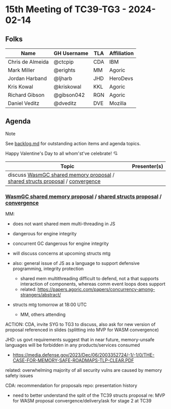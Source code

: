 # 15th Meeting of TC39-TG3 - 2024-02-14

## Folks

| Name             | GH Username     | TLA | Affiliation  |
| ---------------- | --------------- | --- | ------------ |
| Chris de Almeida | @ctcpip         | CDA | IBM          |
| Mark Miller      | @erights        | MM  | Agoric       |
| Jordan Harband   | @ljharb         | JHD | HeroDevs     |
| Kris Kowal       | @kriskowal      | KKL | Agoric       |
| Richard Gibson   | @gibson042      | RGN | Agoric       |
| Daniel Veditz    | @dveditz        | DVE | Mozilla      |

## Agenda

> [!NOTE]
> See [backlog.md](../backlog.md) for outstanding action items and agenda topics.

Happy Valentine's Day to all whom'st've celebrate! 💘

| Topic                                                                                                           | Presenter(s) |
| --------------------------------------------------------------------------------------------------------------- | ------------ |
| discuss [WasmGC shared memory proposal][wasm] / [shared structs proposal][structs] / [convergence][convergence] |              |

### [WasmGC shared memory proposal][wasm] / [shared structs proposal][structs] / [convergence][convergence]

MM:

- does not want shared mem multi-threading in JS
- dangerous for engine integrity
- concurrent GC dangerous for engine integrity
- will discuss concerns at upcoming structs mtg
- also: general issue of JS as a language to support defensive programming, integrity protection

  - shared mem multithreading difficult to defend, not a that supports interaction of components, whereas comm event loops does support
  - related: <https://papers.agoric.com/papers/concurrency-among-strangers/abstract/>

- structs mtg tomorrow at 18:00 UTC
  - MM, others attending

ACTION: CDA, invite SYG to TG3 to discuss, also ask for new version of proposal referenced in slides (splitting into MVP for WASM convergence)

JHD: us govt requirements suggest that in near future, memory-unsafe languages will be forbidden in any products/services consumed

- <https://media.defense.gov/2023/Dec/06/2003352724/-1/-1/0/THE-CASE-FOR-MEMORY-SAFE-ROADMAPS-TLP-CLEAR.PDF>

related: overwhelming majority of all security vulns are caused by memory safety issues

CDA: recommendation for proposals repo: presentation history

- need to better understand the split of the TC39 structs proposal re: MVP for WASM proposal convergence/delivery/ask for stage 2 at TC39

[wasm]: https://github.com/WebAssembly/shared-everything-threads/blob/main/proposals/shared-everything-threads/Overview.md
[structs]: https://github.com/tc39/proposal-structs
[convergence]: https://docs.google.com/presentation/d/1j0W_mFaR8wEBqgBPRzJ0h4-lmgl87U92TQeokfy0N2w/edit#slide=id.gc6f889893_0_0
